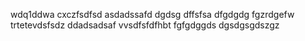 wdq1ddwa
cxczfsdfsd
asdadssafd
dgdsg
dffsfsa
dfgdgdg
fgzrdgefw
trtetevdsfsdz
ddadsadsaf
vvsdfsfdfhbt
fgfgdggds
dgsdgsgdszgz
